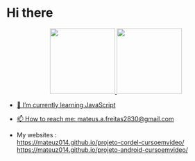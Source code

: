 <h1>Hi there</h1>

<div align="center">
  <a href="https://github.com/mateuz014">
  <img height="150em" src="https://github-readme-stats.vercel.app/api?username=mateuz014&show_icons=true&theme=dark&include_all_commits=true&count_private=true"/>
  <img height="150em" src="https://github-readme-stats.vercel.app/api/top-langs/?username=mateuz014&layout=compact&langs_count=7&theme=dark"/>
</div>  
  
- 🌱 I’m currently learning JavaScript
- 📫 How to reach me: mateus.a.freitas2830@gmail.com  
  
- My websites :<br>
  https://mateuz014.github.io/projeto-cordel-cursoemvideo/<br>
  https://mateuz014.github.io/projeto-android-cursoemvideo/<br>
 


